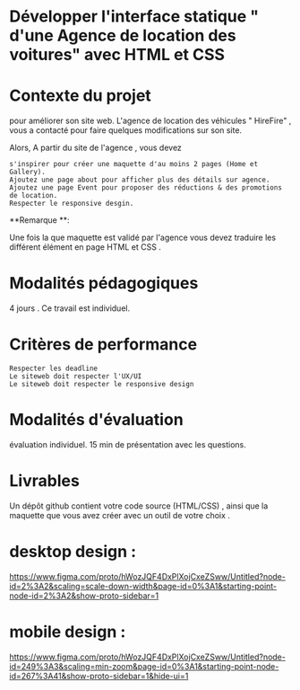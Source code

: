 #                                   Développer l'interface statique " d'une Agence de location des voitures" avec HTML et CSS




# Contexte du projet

pour améliorer son site web. L'agence de location des véhicules " HireFire" , vous a contacté pour faire quelques modifications sur son site.

Alors, A partir du site de l'agence , vous devez

    s'inspirer pour créer une maquette d'au moins 2 pages (Home et Gallery).
    Ajoutez une page about pour afficher plus des détails sur agence.
    Ajoutez une page Event pour proposer des réductions & des promotions de location.
    Respecter le responsive desgin.

**Remarque **:

Une fois la que maquette est validé par l'agence vous devez traduire les différent élément en page HTML et CSS .

# Modalités pédagogiques

4 jours . Ce travail est individuel.

# Critères de performance

    Respecter les deadline
    Le siteweb doit respecter l'UX/UI
    Le siteweb doit respecter le responsive design

# Modalités d'évaluation

évaluation individuel.
15 min de présentation avec les questions.

# Livrables

Un dépôt github contient votre code source (HTML/CSS) , ainsi que la maquette que vous avez créer avec un outil de votre choix .

# desktop design :

https://www.figma.com/proto/hWozJQF4DxPlXojCxeZSww/Untitled?node-id=2%3A2&scaling=scale-down-width&page-id=0%3A1&starting-point-node-id=2%3A2&show-proto-sidebar=1


# mobile design :

https://www.figma.com/proto/hWozJQF4DxPlXojCxeZSww/Untitled?node-id=249%3A3&scaling=min-zoom&page-id=0%3A1&starting-point-node-id=267%3A41&show-proto-sidebar=1&hide-ui=1
